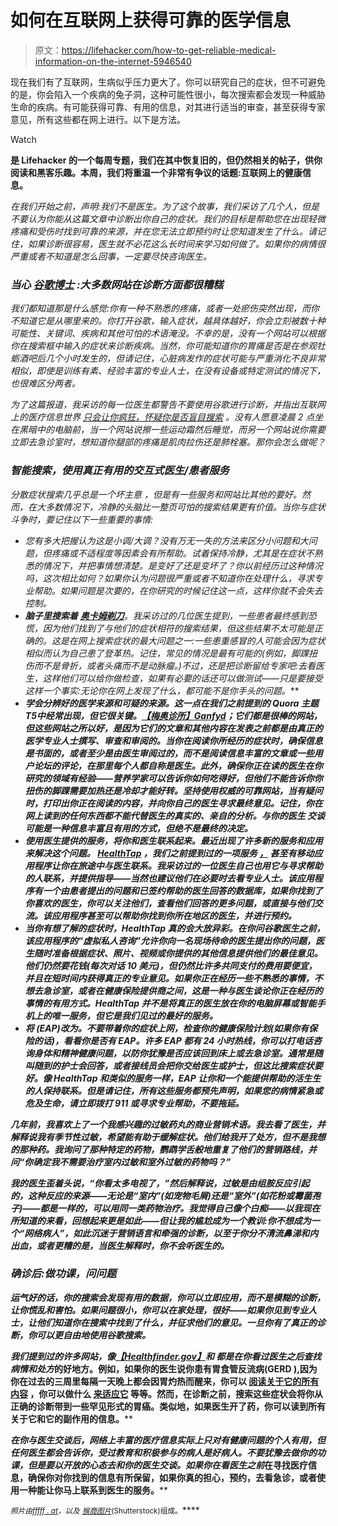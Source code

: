 # 如何在互联网上获得可靠的医学信息

> 原文：<https://lifehacker.com/how-to-get-reliable-medical-information-on-the-internet-5946540>

现在我们有了互联网，生病似乎压力更大了。你可以研究自己的症状，但不可避免的是，你会陷入一个疾病的兔子洞，这种可能性很小，每次搜索都会发现一种威胁生命的疾病。有可能获得可靠、有用的信息，对其进行适当的审查，甚至获得专家意见，所有这些都在网上进行。以下是方法。

Watch

[](http://lifehacker.com/tag/blast-from-the-past)**是 Lifehacker 的一个每周专题，我们在其中恢复旧的，但仍然相关的帖子，供你阅读和黑客乐趣。本周，我们将重温一个非常有争议的话题:互联网上的健康信息。**

*在我们开始之前，声明:我们不是医生。为了这个故事，我们采访了几个人，但是不要认为你能从这篇文章中诊断出你自己的症状。我们的目标是帮助您在出现轻微疼痛和受伤时找到可靠的来源，并在您无法立即预约时让您知道发生了什么。请记住，如果诊断很容易，医生就不必花这么长时间来学习如何做了。如果你的病情很严重或者不知道是怎么回事，一定要尽快咨询医生。*

### *当心 [谷歌博士](http://fffff.at/dr-google/) :大多数网站在诊断方面都很糟糕*

*我们都知道那是什么感觉:你有一种不熟悉的疼痛，或者一处瘀伤突然出现，而你不知道它是从哪里来的。你打开谷歌，输入症状，越具体越好，你会立刻被数十种可能性、关键词、疾病和其他可怕的术语淹没。不幸的是，没有一个网站可以根据你在搜索框中输入的症状来诊断疾病。当然，你可能知道你的胃痛是否是在参观牡蛎酒吧后几个小时发生的，但请记住，心脏病发作的症状可能与严重消化不良非常相似，即使是训练有素、经验丰富的专业人士，在没有设备或特定测试的情况下，也很难区分两者。*

*为了这篇报道，我采访的每一位医生都警告不要使用谷歌进行诊断，并指出互联网上的医疗信息世界 [只会让你疯狂，怀疑你是否盲目搜索](http://www.quora.com/Medicine-and-Healthcare/How-accurate-is-self-diagnosis-via-the-Internet-as-compared-to-diagnosis-by-a-doctor) 。没有人愿意凌晨 2 点坐在黑暗中的电脑前，当一个网站说擦一些运动霜然后睡觉，而另一个网站说你需要立即去急诊室时，想知道你腿部的疼痛是肌肉拉伤还是肺栓塞。那你会怎么做呢？*

### *智能搜索，使用真正有用的交互式医生/患者服务*

*分散症状搜索几乎总是一个坏主意 ，但是有一些服务和网站比其他的要好。然而，在大多数情况下，冷静的头脑比一整页可怕的搜索结果更有价值。当你与症状斗争时，要记住以下一些重要的事情:*

*   *您有多大把握认为这是小调/大调？没有万无一失的方法来区分小问题和大问题，但疼痛或不适程度等因素会有所帮助。试着保持冷静，尤其是在症状不熟悉的情况下，并把事情想清楚。是变好了还是变坏了？你以前经历过这种情况吗，这次相比如何？如果你认为问题很严重或者不知道你在处理什么，寻求专业帮助。如果问题是次要的，在你研究的时候记住这一点，这样你就不会失去控制。*
*   ***脑子里搜索着** [**奥卡姆剃刀**](http://en.wikipedia.org/wiki/Occam%27s_razor)**。我采访过的几位医生提到，一些患者最终感到恐慌，因为他们找到了与他们的症状相符的搜索结果，但这些结果不太可能是正确的。这是在网上搜索症状的最大问题之一:一些患重感冒的人可能会因为症状相似而认为自己患了登革热。记住，常见的情况是最有可能的(例如，脚踝扭伤而不是骨折，或者头痛而不是动脉瘤。)不过，还是把诊断留给专家吧:去看医生，这样他们可以给你做检查，如果有必要的话还可以做测试——只是要接受这样一个事实:无论你在网上发现了什么，都可能不是你手头的问题。***
*   *****学会分辨好的医学来源和可疑的来源**。这一点在我们之前提到的 Quora 主题 T5中经常出现，但它很关键。[【梅奥诊所】](http://mayoclinic.com/)[Ganfyd](http://www.ganfyd.org/index.php?title=Main_Page)；它们都是很棒的网站，但这些网站之所以好，是因为它们的文章和其他内容在发表之前都是由真正的医学专业人士撰写、审查和审阅的。当你在阅读你所经历的症状时，确保信息是书面的，或者至少是由医生审阅过的，而不是阅读信息丰富的文章或一些用户论坛的评论，在那里每个人都自称是医生。此外，确保你正在读的医生在你研究的领域有经验——营养学家可以告诉你如何吃得好，但他们不能告诉你你扭伤的脚踝需要加热还是冷却才能好转。坚持使用权威的可靠网站，当有疑问时，打印出你正在阅读的内容，并向你自己的医生寻求最终意见。记住，你在网上读到的任何东西都不能代替医生的真实的、亲自的分析。与你的医生 交谈可能是一种信息丰富且有用的方式，但绝不是最终的决定。***
*   ***使用医生提供的服务，将你和医生联系起来。最近出现了许多新的服务和应用来解决这个问题。 [HealthTap](http://www.healthtap.com/) ，我们之前提到过的一项服务 [，](http://lifehacker.com/healthtap-puts-a-doctor-on-your-smartphone-helps-you-f-5922036) 甚至有移动应用程序让你在旅途中与医生联系。我采访过的一位医生自己也用它与寻求帮助的人联系，并提供指导——当然也建议他们在必要时去看专业人士。该应用程序有一个由患者提出的问题和已签约帮助的医生回答的数据库，如果你找到了你喜欢的医生，你可以关注他们，查看他们回答的更多问题，或直接与他们交流。该应用程序甚至可以帮助你找到你所在地区的医生，并进行预约。***
*   ***当你有想了解的症状时，HealthTap 真的会大放异彩。在你问谷歌医生之前，该应用程序的“虚拟私人咨询”允许你向一名现场待命的医生提出你的问题，医生随时准备根据症状、照片、视频或你提供的其他信息提供他们的最佳意见。他们仍然要花钱(每次对话 10 美元)，但仍然比许多共同支付的费用要便宜，并且在短时间内获得真正的专业意见。如果你正在经历一些不熟悉的事情，不想去急诊室，或者在健康保险提供商之间，这是一种与医生谈论你正在经历的事情的有用方式。HealthTap 并不是将真正的医生放在你的电脑屏幕或智能手机上的唯一服务，但它是我们见过的最好的服务。***
*   *****将**  **(EAP)改为**。不要带着你的症状上网，检查你的健康保险计划(如果你有保险的话)，看看你是否有 EAP。许多 EAP 都有 24 小时热线，你可以打电话咨询身体和精神健康问题，以防你犹豫是否应该回到床上或去急诊室。通常是随叫随到的护士会回答，或者接线员会把你交给医生或护士，但这比搜索症状要好。像 HealthTap 和类似的服务一样，EAP 让你和一个能提供帮助的活生生的人保持联系。但是请记住，所有这些服务都预先声明，如果您的病情紧急或危及生命，请立即拨打 911 或寻求专业帮助，不要拖延。***

***几年前，我喜欢上了一个我感兴趣的过敏药丸的商业营销术语。我去看了医生，并解释说我有季节性过敏，希望能有助于缓解症状。他们给我开了处方，但不是我想的那种药。我询问了那种特定的药物，鹦鹉学舌般地重复了他们的营销路线，并问“你确定我不需要治疗室内过敏和室外过敏的药物吗？”***

***我的医生歪着头说，“你看太多电视了，”然后解释说，过敏是由组胺反应引起的，这种反应的来源——无论是“室内”(如宠物毛屑)还是“室外”(如花粉或霉菌孢子)——都是一样的，可以用同一类药物治疗。我觉得自己像个白痴——以我现在所知道的来看，回想起来更是如此——但让我的尴尬成为一个教训:你不想成为一个“网络病人”，如此沉迷于营销语言和牵强的诊断，以至于你分不清流鼻涕和内出血，或者更糟的是，当医生解释时，你不会听医生的。***

### ***确诊后:做功课，问问题***

***运气好的话，你的搜索会发现有用的数据，你可以立即应用，而不是模糊的诊断，让你慌乱和害怕。如果问题很小，你可以在家处理，很好——如果你见到专业人士，让他们知道你在搜索中找到了什么，并征求他们的意见。一旦你有了真正的诊断，你可以更自由地使用谷歌搜索。***

***我们提到过的许多网站，像[【Healthfinder.gov】](http://healthfinder.gov/)和  都是在你看过医生之后查找病情和处方*的好地方。例如，如果你的医生说你患有胃食管反流病(GERD ),因为你在过去的三周里每隔一天晚上都会因胃灼热而醒来，你可以 [阅读关于它的所有内容](http://wiki.medpedia.com/Gastroesophageal_Reflux_Disease_%28GERD%29) ，你可以做什么 [来适应它](http://www.mayoclinic.com/health/gerd/DS00967) 等等。然而，在诊断之前，搜索这些症状会将你从正确的诊断带到一些罕见形式的胃癌。类似地，如果医生开了药，你可以读到所有关于它和它的副作用的信息。****

***在你与医生交谈后，网络上丰富的医疗信息实际上只对有健康问题的个人有用，但任何医生都会告诉你，受过教育和积极参与的病人是好病人。不要犹豫去做你的功课，但是要以开放的心态去和你的医生交谈。如果你在看医生之前*在寻找医疗信息，确保你对你找到的信息有所保留，如果你真的担心，预约，去看急诊，或者使用一种能让你马上联系到医生的服务。****

****<small>照片由</small>*[*<small>fffff . at</small>*](http://fffff.at/dr-google/)*<small>，以及</small>* [*<small>猴商图片</small>*](http://www.shutterstock.com/pic.mhtml?id=98521124&src=id)*<small>(Shutterstock)组成。</small>****